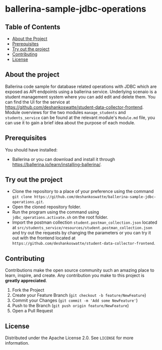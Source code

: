 # ballerina-sample-jdbc-operations

## Table of Contents

* [About the Project](#about-the-project)
* [Prerequisites](#prerequisites)
* [Try out the project](#try-out-the-project)
* [Contributing](#contributing)
* [License](#license)

## About the project

 Ballerina code sample for database related operations with JDBC which are exposed as API endpoints using a ballerina service. Underlying scenaio is a student management system where you can add edit and delete them. You can find the UI for the service at https://github.com/deshankoswatte/student-data-collector-frontend. Module overviews for the two modules `manage_students` and `students_service` can be found at the relevant module's `Module.md` file, you can use it to gain a brief idea about the purpose of each module.

## Prerequisites

You should have installed:
- Ballerina or you can download and install it through https://ballerina.io/learn/installing-ballerina/.

## Try out the project

- Clone the repository to a place of your preference using the command `git clone https://github.com/deshankoswatte/ballerina-sample-jdbc-operations.git`.
- Open the cloned repository folder.
- Run the program using the command using `jdbc_operations.activate.sh` on the root folder.
- Import the postman collection `student.postman_collection.json` located at `src/students_service/resources/student.postman_collection.json` and try out the requests by changing the parameters or you can try it out with the frontend located at `https://github.com/deshankoswatte/student-data-collector-frontend`.

## Contributing

Contributions make the open source community such an amazing place to learn, inspire, and create. Any contribution you make to this project is **greatly appreciated**.

1. Fork the Project
2. Create your Feature Branch (`git checkout -b feature/NewFeature`)
3. Commit your Changes (`git commit -m 'Add some NewFeature'`)
4. Push to the Branch (`git push origin feature/NewFeature`)
5. Open a Pull Request

## License

Distributed under the Apache License 2.0. See `LICENSE` for more information.

